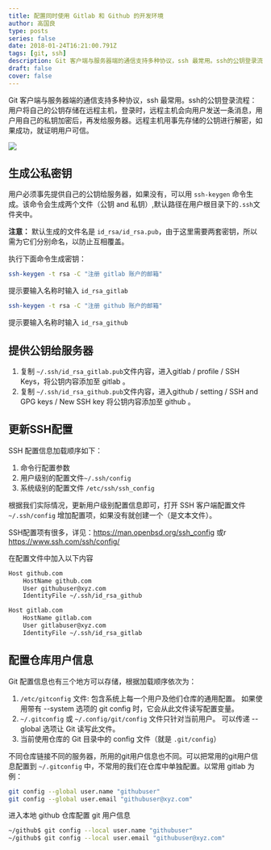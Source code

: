 ```yaml
---
title: 配置同时使用 Gitlab 和 Github 的开发环境
author: 高国良
type: posts
series: false
date: 2018-01-24T16:21:00.791Z
tags: [git, ssh]
description: Git 客户端与服务器端的通信支持多种协议，ssh 最常用。ssh的公钥登录流程：用户将自己的公钥存储在远程主机，登录时，远程主机会向用户发送一条消息，用户用自己的私钥加密后，再发给服务器。远程主机用事先存储的公钥进行解密，如果成功，就证明用户可信。 生成公私密钥 用户必须事先提供自己的公钥给服务器
draft: false 
cover: false
---
```


Git 客户端与服务器端的通信支持多种协议，ssh 最常用。ssh的公钥登录流程：用户将自己的公钥存储在远程主机，登录时，远程主机会向用户发送一条消息，用户用自己的私钥加密后，再发给服务器。远程主机用事先存储的公钥进行解密，如果成功，就证明用户可信。

![](634103-20180124162449147-1441048241.png)

##  生成公私密钥

用户必须事先提供自己的公钥给服务器，如果没有，可以用 `ssh-keygen` 命令生成。该命令会生成两个文件（公钥 and 私钥）,默认路径在用户根目录下的`.ssh`文件夹中。

**注意：** 默认生成的文件名是 `id_rsa/id_rsa.pub`，由于这里需要两套密钥，所以需为它们分别命名，以防止互相覆盖。

执行下面命令生成密钥：

```bash
ssh-keygen -t rsa -C "注册 gitlab 账户的邮箱"
```
提示要输入名称时输入 `id_rsa_gitlab`

```bash
ssh-keygen -t rsa -C "注册 github 账户的邮箱"
```
提示要输入名称时输入 `id_rsa_github`

## 提供公钥给服务器

1. 复制 `~/.ssh/id_rsa_gitlab.pub`文件内容，进入gitlab / profile / SSH Keys，将公钥内容添加至 gitlab 。
1. 复制 `~/.ssh/id_rsa_github.pub`文件内容，进入github / setting / SSH and GPG keys / New SSH key 将公钥内容添加至 github 。

## 更新SSH配置
SSH 配置信息加载顺序如下：
1. 命令行配置参数
1. 用户级别的配置文件`~/.ssh/config`
1. 系统级别的配置文件 `/etc/ssh/ssh_config`

根据我们实际情况，更新用户级别配置信息即可，打开 SSH 客户端配置文件 `~/.ssh/config` 增加配置项，如果没有就创建一个（是文本文件）。

SSH配置项有很多，详见：https://man.openbsd.org/ssh_config 或r https://www.ssh.com/ssh/config/

在配置文件中加入以下内容

```markdown
Host github.com
    HostName github.com
    User githubuser@xyz.com
    IdentityFile ~/.ssh/id_rsa_github

Host gitlab.com
    HostName gitlab.com
    User gitlabuser@xyz.com
    IdentityFile ~/.ssh/id_rsa_gitlab
```

## 配置仓库用户信息

Git 配置信息也有三个地方可以存储，根据加载顺序依次为：

1. `/etc/gitconfig` 文件: 包含系统上每一个用户及他们仓库的通用配置。 如果使用带有 --system 选项的 git config 时，它会从此文件读写配置变量。
1. `~/.gitconfig` 或 `~/.config/git/config` 文件只针对当前用户。 可以传递 --global 选项让 Git 读写此文件。
1. 当前使用仓库的 Git 目录中的 config 文件（就是 `.git/config`）

不同仓库链接不同的服务器，所用的git用户信息也不同。可以把常用的git用户信息配置到 `~/.gitconfig` 中，不常用的我们在仓库中单独配置。以常用 gitlab 为例：

```bash
git config --global user.name "githubuser"
git config --global user.email "githubuser@xyz.com"
```

进入本地 github 仓库配置 git 用户信息

```bash
~/github$ git config --local user.name "githubuser"
~/github$ git config --local user.email "githubuser@xyz.com"
```
